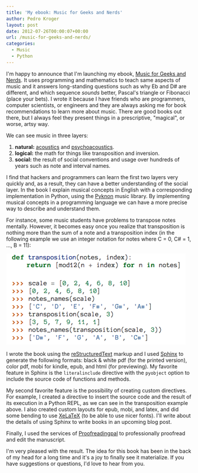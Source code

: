 ```yaml
---
title: 'My ebook: Music for Geeks and Nerds'
author: Pedro Kroger
layout: post
date: 2012-07-26T00:00:07+00:00
url: /music-for-geeks-and-nerds/
categories:
  - Music
  - Python
---
```


I'm happy to announce that I'm launching my ebook, [Music for Geeks and
Nerds][1]. It uses programming and mathematics to teach same aspects of music
and it answers long-standing questions such as why Eb and D# are different, and
which sequence _sounds_ better, Pascal's triangle or Fibonacci (place your
bets). I wrote it because I have friends who are programmers, computer
scientists, or engineers and they are always asking me for book recommendations
to learn more about music. There are good books out there, but I always feel
they present things in a prescriptive, "magical", or worse, artsy way.

<!--more-->

We can see music in three layers:

  1. **natural:** [acoustics][2] and [psychoacoustics][3].
  2. **logical:** the math for things like transposition and inversion.
  3. **social:** the result of social conventions and usage over hundreds of years such as note and interval names.

I find that hackers and programmers can learn the first two layers very quickly and, as a
result, they can have a better understanding of the social layer. In the book I explain
musical concepts in English with a corresponding implementation in Python, using the
[Pyknon][4] music library. By implementing musical concepts in a programming language we
can have a more precise way to describe and understand them.

For instance, some music students have problems to transpose notes mentally. However, it
becomes easy once you realize that transposition is nothing more than the sum of a note
and a transposition index (in the following example we use an integer notation for notes
where C = 0, C# = 1, &#8230;, B = 11):

![](/img/2012-07/transposition.png)

I wrote the book using the [reStructuredText][6] markup and I used [Sphinx][7] to
generate the following formats: black & white pdf (for the printed version), color pdf,
mobi for kindle, epub, and html (for previewing). My favorite feature in Sphinx is the
`literalinclude` directive with the `pyobject` option to include the source code of
functions and methods.

My second favorite feature is the possibility of creating custom directives. For example,
I created a directive to insert the source code and the result of its execution in a
Python REPL, as we can see in the transposition example above. I also created custom
layouts for epub, mobi, and latex, and did some bending to use [XeLaTeX][8] (to be able
to use nicer fonts). I'll write about the details of using Sphinx to write books in an
upcoming blog post.

Finally, I used the services of [Proofreadingpal][9] to professionally proofread and edit the manuscript.

I'm very pleased with the result. The idea for this book has been in the back of my head for a long time and it's a joy to finally see it materialize. If you have suggestions or questions, I'd love to hear from you.

 [1]: /mfgan/
 [2]: http://en.wikipedia.org/wiki/Acoustics
 [3]: http://en.wikipedia.org/wiki/Psychoacoustics
 [4]: https://github.com/kroger/pyknon
 [6]: http://docutils.sourceforge.net/rst.html
 [7]: http://sphinx.pocoo.org
 [8]: http://en.wikipedia.org/wiki/XeTeX
 [9]: http://proofreadingpal.com
